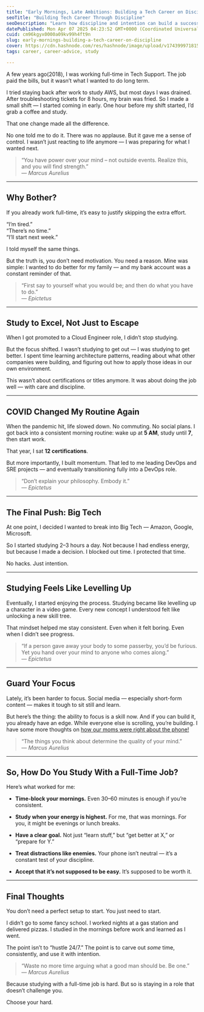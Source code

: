 ```yaml
---
title: "Early Mornings, Late Ambitions: Building a Tech Career on Discipline"
seoTitle: "Building Tech Career Through Discipline"
seoDescription: "Learn how discipline and intention can build a successful tech career, even with a full-time job. Start small to achieve big ambitions"
datePublished: Mon Apr 07 2025 04:23:52 GMT+0000 (Coordinated Universal Time)
cuid: cm96kgyx0000a09kv99h4ft9n
slug: early-mornings-building-a-tech-career-on-discipline
cover: https://cdn.hashnode.com/res/hashnode/image/upload/v1743999718157/4ccc4b8c-8c1c-4d07-9a40-c5facec75d7e.png
tags: career, career-advice, study

---
```


A few years ago(2018), I was working full-time in Tech Support. The job paid the bills, but it wasn’t what I wanted to do long term.

I tried staying back after work to study AWS, but most days I was drained. After troubleshooting tickets for 8 hours, my brain was fried. So I made a small shift — I started coming in early. One hour before my shift started, I’d grab a coffee and study.

That one change made all the difference.

No one told me to do it. There was no applause. But it gave me a sense of control. I wasn’t just reacting to life anymore — I was preparing for what I wanted next.

> “You have power over your mind – not outside events. Realize this, and you will find strength.”  
> — *Marcus Aurelius*

---

## Why Bother?

If you already work full-time, it’s easy to justify skipping the extra effort.

“I’m tired.”  
“There’s no time.”  
“I’ll start next week.”

I told myself the same things.

But the truth is, you don’t need motivation. You need a reason. Mine was simple: I wanted to do better for my family — and my bank account was a constant reminder of that.

> “First say to yourself what you would be; and then do what you have to do.”  
> — *Epictetus*

---

## Study to Excel, Not Just to Escape

When I got promoted to a Cloud Engineer role, I didn’t stop studying.

But the focus shifted. I wasn’t studying to get out — I was studying to get better. I spent time learning architecture patterns, reading about what other companies were building, and figuring out how to apply those ideas in our own environment.

This wasn’t about certifications or titles anymore. It was about doing the job well — with care and discipline.

---

## COVID Changed My Routine Again

When the pandemic hit, life slowed down. No commuting. No social plans. I got back into a consistent morning routine: wake up at **5 AM**, study until **7**, then start work.

That year, I sat **12 certifications**.

But more importantly, I built momentum. That led to me leading DevOps and SRE projects — and eventually transitioning fully into a DevOps role.

> “Don’t explain your philosophy. Embody it.”  
> — *Epictetus*

---

## The Final Push: Big Tech

At one point, I decided I wanted to break into Big Tech — Amazon, Google, Microsoft.

So I started studying 2–3 hours a day. Not because I had endless energy, but because I made a decision. I blocked out time. I protected that time.

No hacks. Just intention.

---

## Studying Feels Like Levelling Up

Eventually, I started enjoying the process. Studying became like levelling up a character in a video game. Every new concept I understood felt like unlocking a new skill tree.

That mindset helped me stay consistent. Even when it felt boring. Even when I didn’t see progress.

> “If a person gave away your body to some passerby, you’d be furious. Yet you hand over your mind to anyone who comes along.”  
> — *Epictetus*

---

## Guard Your Focus

Lately, it’s been harder to focus. Social media — especially short-form content — makes it tough to sit still and learn.

But here’s the thing: the ability to focus is a skill now. And if you can build it, you already have an edge. While everyone else is scrolling, you’re building. I have some more thoughts on [how our moms were right about the phone!](https://blog.rishabkumar.com/how-smartphones-are-robbing-us)

> “The things you think about determine the quality of your mind.”  
> — *Marcus Aurelius*

---

## So, How Do You Study With a Full-Time Job?

Here’s what worked for me:

* **Time-block your mornings.** Even 30–60 minutes is enough if you’re consistent.
    
* **Study when your energy is highest.** For me, that was mornings. For you, it might be evenings or lunch breaks.
    
* **Have a clear goal.** Not just “learn stuff,” but “get better at X,” or “prepare for Y.”
    
* **Treat distractions like enemies.** Your phone isn’t neutral — it’s a constant test of your discipline.
    
* **Accept that it’s not supposed to be easy.** It’s supposed to be worth it.
    

---

## Final Thoughts

You don’t need a perfect setup to start. You just need to start.

I didn’t go to some fancy school. I worked nights at a gas station and delivered pizzas. I studied in the mornings before work and learned as I went.

The point isn’t to “hustle 24/7.” The point is to carve out *some* time, consistently, and use it with intention.

> “Waste no more time arguing what a good man should be. Be one.”  
> — *Marcus Aurelius*

Because studying with a full-time job is hard. But so is staying in a role that doesn’t challenge you.

Choose your hard.
